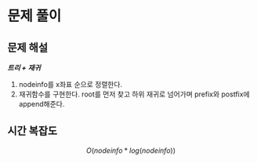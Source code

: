   # 문제 풀이

## 문제 해설

***트리 + 재귀***


1. nodeinfo를 x좌표 순으로 정렬한다.
2. 재귀함수를 구현한다. root를 먼저 찾고 하위 재귀로 넘어가며 prefix와 postfix에 append해준다.



## 시간 복잡도

$$O(nodeinfo*log(nodeinfo))$$


